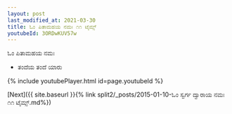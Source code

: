 ```yaml
---
layout: post
last_modified_at: 2021-03-30
title: ಓಂ ಪಿತಾಮಹಯ ನಮಃ ೧೧ ಟೈಮ್ಸ್
youtubeId: 3ORDwKUV57w
---
```

 
 
 ಓಂ ಪಿತಾಮಹಯ ನಮಃ  
 
 -  ತಂದೆಯ ತಂದೆ ಯಾರು 
 
  
 
  
 
 
 
 
 
 


{% include youtubePlayer.html id=page.youtubeId %}
 
[Next]({{ site.baseurl }}{% link  split2/_posts/2015-01-10-ಓಂ ಸ್ವರ್ಗ ದ್ವಾರಾಯ ನಮಃ ೧೧ ಟೈಮ್ಸ್.md%})
 
